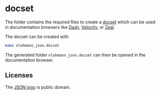 # docset

The folder contains the required files to create a [docset](https://kapeli.com/docsets) which can be used in
documentation browsers like [Dash](https://kapeli.com/dash), [Velocity](https://velocity.silverlakesoftware.com), or
[Zeal](https://zealdocs.org).

The docset can be created with

```sh
make nlohmann_json.docset
```

The generated folder `nlohmann_json.docset` can then be opened in the documentation browser.

## Licenses

The [JSON logo](https://commons.wikimedia.org/wiki/File:JSON_vector_logo.svg) is public domain.
